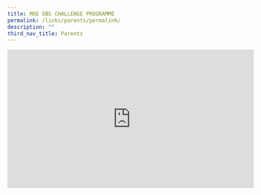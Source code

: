 ```yaml
---
title: MOE OBS CHALLENGE PROGRAMME
permalink: /links/parents/permalink/
description: ""
third_nav_title: Parents
---
```

<iframe allowfullscreen="" allow="accelerometer; autoplay; clipboard-write; encrypted-media; gyroscope; picture-in-picture; web-share" frameborder="0" title="YouTube video player" src="https://www.youtube.com/embed/mwO4N268k9c" height="315" width="560"></iframe>